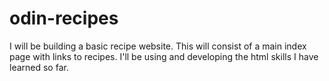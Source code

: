 # odin-recipes
I will be building a basic recipe website. This will consist of a main index page with links to recipes. I'll be using and developing the html skills I have learned so far.